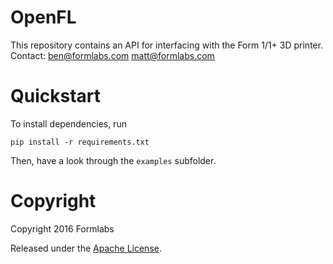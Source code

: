 # OpenFL
This repository contains an API for interfacing with the Form 1/1+ 3D printer.
Contact: ben@formlabs.com matt@formlabs.com

# Quickstart
To install dependencies, run
```
pip install -r requirements.txt
```

Then, have a look through the `examples` subfolder.

# Copyright
Copyright 2016 Formlabs

Released under the [Apache License](https://github.com/formlabs/openfl/blob/master/COPYING).

